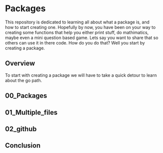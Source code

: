 # Packages

This repository is dedicated to learning all about what a package is, and how to start creating one. Hopefully by now, you have been on your way to creating some functions that help you either print stuff, do mathimatics, maybe even a mini question based game. Lets say you want to share that so others can use it in there code. How do you do that? Well you start by creating a package.

## Overview

To start with creating a package we will have to take a quick detour to learn about the go path.


## 00_Packages
<!-- Cover creating package -->

## 01_Multiple_files
<!-- Cover how multiple files work within a package -->

## 02_github
<!-- Quick cover on creating repo, then how to add it in a way others can impliment within seconds -->

## Conclusion